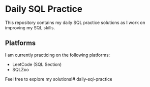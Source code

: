 # Daily SQL Practice

This repository contains my daily SQL practice solutions as I work on improving my SQL skills.

## Platforms

I am currently practicing on the following platforms:

* LeetCode (SQL Section)
* SQLZoo


Feel free to explore my solutions!#   d a i l y - s q l - p r a c t i c e  
 